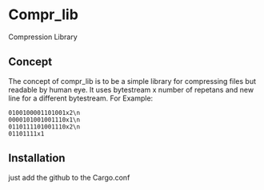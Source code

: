 # Compr_lib
Compression Library
## Concept
The concept of compr_lib is to be a simple library for compressing files but readable by human eye.
It uses bytestream x number of repetans and new line for a different bytestream. For Example:
```Concept
0100100001101001x2\n
0000101001001110x1\n
0110111101001110x2\n
01101111x1
```
## Installation
just add the github to the Cargo.conf